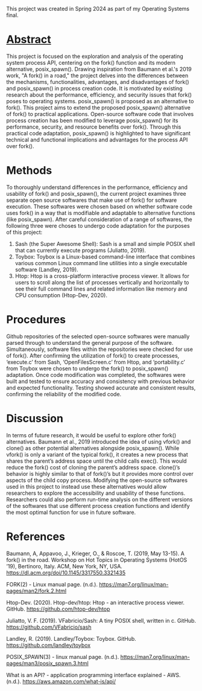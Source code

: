 This project was created in Spring 2024 as part of my Operating Systems final.

<h1> <u> Abstract </u> </h1>

  This project is focused on the exploration and analysis of the operating system process API,
centering on the fork() function and its modern alternative, posix_spawn(). Drawing inspiration
from Baumann et al.'s 2019 work, "A fork() in a road," the project delves into the differences
between the mechanisms, functionalities, advantages, and disadvantages of fork() and
posix_spawn() in process creation code. It is motivated by existing research about the
performance, efficiency, and security issues that fork() poses to operating systems.
posix_spawn() is proposed as an alternative to fork(). This project aims to extend the proposed
posix_spawn() alternative of fork() to practical applications. Open-source software code that
involves process creation has been modified to leverage posix_spawn() for its performance,
security, and resource benefits over fork(). Through this practical code adaptation, posix_spawn()
is highlighted to have significant technical and functional implications and advantages for the
process API over fork().

<h1> Methods </h1>

To thoroughly understand differences in the performance, efficiency and usability of
fork() and posix_spawn(), the current project examines three separate open source softwares that
make use of fork() for software execution. These softwares were chosen based on whether
software code uses fork() in a way that is modifiable and adaptable to alternative functions (like
posix_spawn). After careful consideration of a range of softwares, the following three were
choses to undergo code adaptation for the purposes of this project:
1. Sash (the Super Awesome Shell): Sash is a small and simple POSIX shell that can
currently execute programs (Juliatto, 2019).
2. Toybox: Toybox is a Linux-based command-line interface that combines various
common Linux command line utilities into a single executable software (Landley, 2019).
3. Htop: Htop is a cross-platform interactive process viewer. It allows for users to scroll
along the list of processes vertically and horizontally to see their full command lines and
related information like memory and CPU consumption (Htop-Dev, 2020).

<h1> Procedures</h1>

Github repositories of the selected open-source softwares were manually parsed through
to understand the general purpose of the software. Simultaneously, software files within the
repositories were checked for use of fork(). After confirming the utilization of fork() to create
processes, ‘execute.c’ from Sash, ‘OpenFilesScreen.c’ from Htop, and ‘portability.c’ from
Toybox were chosen to undergo the fork() to posix_spawn() adaptation. Once code modification was completed, the
softwares were built and tested to ensure accuracy and consistency with previous behavior and
expected functionality. Testing showed accurate and consistent results, confirming the reliability
of the modified code.

<h1> Discussion </h1>
In terms of future research, it would be useful to explore other fork() alternatives.
Baumann et al., 2019 introduced the idea of using vfork() and clone() as other potential
alternatives alongside posix_spawn(). While vfork() is only a variant of the typical fork(), it
creates a new process that shares the parent’s address space until the child calls exec(). This
would reduce the fork() cost of cloning the parent’s address space. clone()’s behavior is highly
similar to that of fork()’s but it provides more control over aspects of the child copy process.
Modifying the open-source softwares used in this project to instead use these alternatives would
allow researchers to explore the accessibility and usability of these functions. Researchers could
also perform run-time analysis on the different versions of the softwares that use different
process creation functions and identify the most optimal function for use in future software.

<h1> References </h1>

Baumann, A, Appavoo, J., Krieger, O., & Roscoe, T. (2019, May 13-15). A fork() in the road.
Workshop on Hot Topics in Operating Systems (HotOS ’19), Bertinoro, Italy. ACM, New
York, NY, USA. https://dl.acm.org/doi/10.1145/3317550.3321435

FORK(2) - Linux manual page. (n.d.). https://man7.org/linux/man-pages/man2/fork.2.html

Htop-Dev. (2020). Htop-dev/htop: Htop - an interactive process viewer. GitHub.
https://github.com/htop-dev/htop

Juliatto, V. F. (2019). VFabricio/Sash: A tiny POSIX shell, written in c. GitHub.
https://github.com/VFabricio/sash

Landley, R. (2019). Landley/Toybox: Toybox. GitHub. https://github.com/landley/toybox

POSIX_SPAWN(3) - linux manual page. (n.d.).
https://man7.org/linux/man-pages/man3/posix_spawn.3.html

What is an API? - application programming interface explained - AWS. (n.d.).
https://aws.amazon.com/what-is/api/
